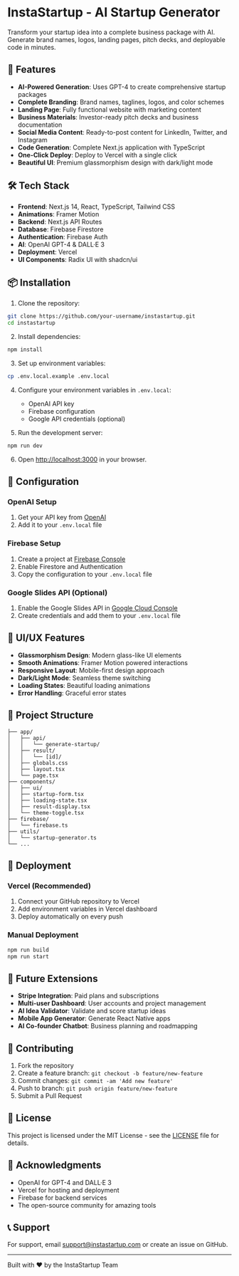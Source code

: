 # InstaStartup - AI Startup Generator

Transform your startup idea into a complete business package with AI. Generate brand names, logos, landing pages, pitch decks, and deployable code in minutes.

## 🚀 Features

- **AI-Powered Generation**: Uses GPT-4 to create comprehensive startup packages
- **Complete Branding**: Brand names, taglines, logos, and color schemes
- **Landing Page**: Fully functional website with marketing content
- **Business Materials**: Investor-ready pitch decks and business documentation
- **Social Media Content**: Ready-to-post content for LinkedIn, Twitter, and Instagram
- **Code Generation**: Complete Next.js application with TypeScript
- **One-Click Deploy**: Deploy to Vercel with a single click
- **Beautiful UI**: Premium glassmorphism design with dark/light mode

## 🛠 Tech Stack

- **Frontend**: Next.js 14, React, TypeScript, Tailwind CSS
- **Animations**: Framer Motion
- **Backend**: Next.js API Routes
- **Database**: Firebase Firestore
- **Authentication**: Firebase Auth
- **AI**: OpenAI GPT-4 & DALL·E 3
- **Deployment**: Vercel
- **UI Components**: Radix UI with shadcn/ui

## 📦 Installation

1. Clone the repository:
```bash
git clone https://github.com/your-username/instastartup.git
cd instastartup
```

2. Install dependencies:
```bash
npm install
```

3. Set up environment variables:
```bash
cp .env.local.example .env.local
```

4. Configure your environment variables in `.env.local`:
   - OpenAI API key
   - Firebase configuration
   - Google API credentials (optional)

5. Run the development server:
```bash
npm run dev
```

6. Open [http://localhost:3000](http://localhost:3000) in your browser.

## 🔧 Configuration

### OpenAI Setup
1. Get your API key from [OpenAI](https://platform.openai.com/api-keys)
2. Add it to your `.env.local` file

### Firebase Setup
1. Create a project at [Firebase Console](https://console.firebase.google.com/)
2. Enable Firestore and Authentication
3. Copy the configuration to your `.env.local` file

### Google Slides API (Optional)
1. Enable the Google Slides API in [Google Cloud Console](https://console.cloud.google.com/)
2. Create credentials and add them to your `.env.local` file

## 🎨 UI/UX Features

- **Glassmorphism Design**: Modern glass-like UI elements
- **Smooth Animations**: Framer Motion powered interactions
- **Responsive Layout**: Mobile-first design approach
- **Dark/Light Mode**: Seamless theme switching
- **Loading States**: Beautiful loading animations
- **Error Handling**: Graceful error states

## 📁 Project Structure

```
├── app/
│   ├── api/
│   │   └── generate-startup/
│   ├── result/
│   │   └── [id]/
│   ├── globals.css
│   ├── layout.tsx
│   └── page.tsx
├── components/
│   ├── ui/
│   ├── startup-form.tsx
│   ├── loading-state.tsx
│   ├── result-display.tsx
│   └── theme-toggle.tsx
├── firebase/
│   └── firebase.ts
├── utils/
│   └── startup-generator.ts
└── ...
```

## 🚀 Deployment

### Vercel (Recommended)
1. Connect your GitHub repository to Vercel
2. Add environment variables in Vercel dashboard
3. Deploy automatically on every push

### Manual Deployment
```bash
npm run build
npm run start
```

## 🔮 Future Extensions

- **Stripe Integration**: Paid plans and subscriptions
- **Multi-user Dashboard**: User accounts and project management
- **AI Idea Validator**: Validate and score startup ideas
- **Mobile App Generator**: Generate React Native apps
- **AI Co-founder Chatbot**: Business planning and roadmapping

## 🤝 Contributing

1. Fork the repository
2. Create a feature branch: `git checkout -b feature/new-feature`
3. Commit changes: `git commit -am 'Add new feature'`
4. Push to branch: `git push origin feature/new-feature`
5. Submit a Pull Request

## 📄 License

This project is licensed under the MIT License - see the [LICENSE](LICENSE) file for details.

## 🙏 Acknowledgments

- OpenAI for GPT-4 and DALL·E 3
- Vercel for hosting and deployment
- Firebase for backend services
- The open-source community for amazing tools

## 📞 Support

For support, email support@instastartup.com or create an issue on GitHub.

---

Built with ❤️ by the InstaStartup Team